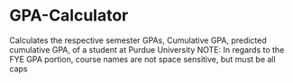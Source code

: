 # GPA-Calculator
Calculates the respective semester GPAs, Cumulative GPA, predicted cumulative GPA,  of a student at Purdue University
NOTE: In regards to the FYE GPA portion, course names are not space sensitive, but must be all caps
